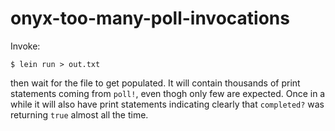 # onyx-too-many-poll-invocations

Invoke:

    $ lein run > out.txt

then wait for the file to get populated. It will contain thousands of print statements
coming from `poll!`, even thogh only few are expected. Once in a while it will also have
print statements indicating clearly that `completed?` was returning `true` almost all the time.